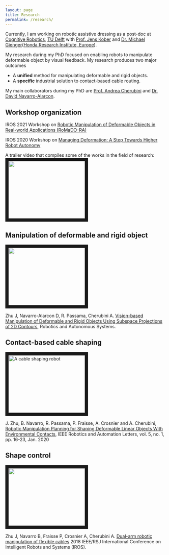 ```yaml
---
layout: page
title: Research
permalink: /research/
---
```

Currently, I am working on robotic assistive dressing as a post-doc at [Cognitive Robotics](https://www.tudelft.nl/en/3me/about/departments/cognitive-robotics-cor/), [TU Delft](https://www.tudelft.nl/en) with [Prof. Jens Kober](http://www.jenskober.de/) and [Dr. Michael Gienger](https://scholar.google.de/citations?user=oU2jyxMAAAAJ&hl=en)([Honda Research Institute, Europe](https://www.honda-ri.de/)).

My research during my PhD focused on enabling robots to manipulate deformable object by visual feedback. My research produces two major outcomes
- A **unified** method for manipulating deformable and rigid objects.
- A **specific** industrial solution to contact-based cable routing.

My main collaborators during my PhD are [Prof. Andrea Cherubini](http://www.lirmm.fr/lirmm_eng/users/utilisateurs-lirmm/andrea-cherubini) and [Dr. David Navarro-Alarcon](https://www.polyu.edu.hk/me/david/).  

## Workshop organization
IROS 2021 Workshop on [Robotic Manipulation of Deformable Objects in Real-world Applications (RoMaDO-RA)](https://adkoessler.github.io/romadora-workshop/)

IROS 2020 Workshop on [Managing Deformation: A Step Towards Higher Robot Autonomy](https://sites.google.com/view/madef-iros2020/home)



A trailer video that compiles some of the works in the field of research:
<a href="https://youtu.be/SF4w9OWWLqc"
target="_blank"><img src="https://img.youtube.com/vi/SF4w9OWWLqc/0.jpg"
alt="" width="240" height="180" border="10" /></a>

## Manipulation of deformable and rigid object
<a href="http://www.youtube.com/watch?feature=player_embedded&v=gYfO2ZxZ5KQ
" target="_blank"><img src="http://img.youtube.com/vi/gYfO2ZxZ5KQ/0.jpg"
alt="" width="240" height="180" border="10" /></a>

Zhu J, Navarro-Alarcon D, R. Passama, Cherubini A. [Vision-based Manipulation of Deformable and Rigid Objects Using Subspace Projections of 2D Contours](https://arxiv.org/pdf/2006.09023.pdf), Robotics and Autonomous Systems.

## Contact-based cable shaping

<a href="http://www.youtube.com/watch?feature=player_embedded&v=7CdNQ4R_wT0
" target="_blank"><img src="http://img.youtube.com/vi/7CdNQ4R_wT0/0.jpg"
alt="A cable shaping robot" width="240" height="180" border="10" /></a>

J. Zhu, B. Navarro, R. Passama, P. Fraisse, A. Crosnier and A. Cherubini, [Robotic Manipulation Planning for Shaping Deformable Linear Objects With Environmental Contacts](https://hal.archives-ouvertes.fr/hal-02303257/document), IEEE Robotics and Automation Letters, vol. 5, no. 1, pp. 16-23, Jan. 2020

## Shape control

<a href="http://www.youtube.com/watch?feature=player_embedded&v=DPl_d7lbL84
" target="_blank"><img src="http://img.youtube.com/vi/DPl_d7lbL84/0.jpg"
alt="" width="240" height="180" border="10" /></a>

Zhu J, Navarro B, Fraisse P, Crosnier A, Cherubini A. [Dual-arm robotic manipulation of flexible cables](https://ieeexplore.ieee.org/abstract/document/8593780) 2018 IEEE/RSJ International Conference on Intelligent Robots and Systems (IROS).
